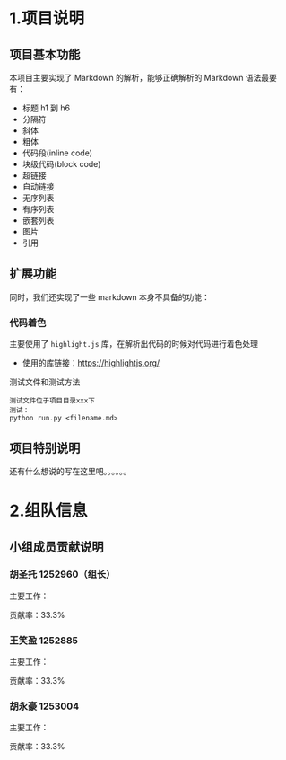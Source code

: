 # 1.项目说明

## 项目基本功能

本项目主要实现了 Markdown 的解析，能够正确解析的 Markdown 语法最要有：

* 标题 h1 到 h6
* 分隔符
* 斜体
* 粗体
* 代码段(inline code)
* 块级代码(block code)
* 超链接
* 自动链接
* 无序列表
* 有序列表
* 嵌套列表
* 图片
* 引用

## 扩展功能

同时，我们还实现了一些 markdown 本身不具备的功能：

### 代码着色

主要使用了 `highlight.js` 库，在解析出代码的时候对代码进行着色处理

* 使用的库链接：<https://highlightjs.org/>

测试文件和测试方法

```
测试文件位于项目目录xxx下
测试：
python run.py <filename.md>
```

## 项目特别说明

还有什么想说的写在这里吧。。。。。。

# 2.组队信息

## 小组成员贡献说明

### 胡圣托 1252960（组长）<h1994st>

主要工作：

贡献率：33.3%

### 王笑盈 1252885 <wangxiaoying>

主要工作：

贡献率：33.3%

### 胡永豪 1253004  <ForeverHYH>

主要工作：

贡献率：33.3%
